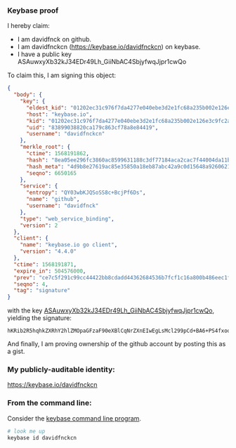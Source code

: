 ### Keybase proof

I hereby claim:

  * I am davidfnck on github.
  * I am davidfnckcn (https://keybase.io/davidfnckcn) on keybase.
  * I have a public key ASAuwxyXb32kJ34EDr49Lh_GiiNbAC4SbjyfwqJjpr1cwQo

To claim this, I am signing this object:

```json
{
  "body": {
    "key": {
      "eldest_kid": "01202ec31c976f7da4277e040ebe3d2e1fc68a235b002e126e3c9fc2a263a6bd5cc10a",
      "host": "keybase.io",
      "kid": "01202ec31c976f7da4277e040ebe3d2e1fc68a235b002e126e3c9fc2a263a6bd5cc10a",
      "uid": "83899038820ca179c863cf78a8e84419",
      "username": "davidfnckcn"
    },
    "merkle_root": {
      "ctime": 1568191862,
      "hash": "8ea05ee296fc3860ac8599631188c3df77184aca2cac7f44004da11b8df10eb67c36fe21286c3c6ccec7e98e9b0b01f9afb25cd5f52c692628968463b99c2a8b",
      "hash_meta": "4d9b8e27619ac85e35850a18eb87abc42a9c0d15648a9260621aa927987a27a3",
      "seqno": 6650165
    },
    "service": {
      "entropy": "QY03wbKJQSoSS8c+BcjPf6Ds",
      "name": "github",
      "username": "davidfnck"
    },
    "type": "web_service_binding",
    "version": 2
  },
  "client": {
    "name": "keybase.io go client",
    "version": "4.4.0"
  },
  "ctime": 1568191871,
  "expire_in": 504576000,
  "prev": "ce7c5f291c99cc44422bb8cdadd44362684536b7fcf1c16a800b486eec1f989a",
  "seqno": 4,
  "tag": "signature"
}
```

with the key [ASAuwxyXb32kJ34EDr49Lh_GiiNbAC4SbjyfwqJjpr1cwQo](https://keybase.io/davidfnckcn), yielding the signature:

```
hKRib2R5hqhkZXRhY2hlZMOpaGFzaF90eXBlCqNrZXnEIwEgLsMcl299pCd+BA6+PS4fxoojWwAuEm48n8KiY6a9XMEKp3BheWxvYWTESpcCBMQgznxfKRyZzERCK7jNrdRDYmhFNrf88cFqgAtIbuwfmJrEID/utC4mqyMwrNCPM2Jli7SzM2mFE5IwnvbaoIj5MLVmAgHCo3NpZ8RA9XD2YojMbxvPCemKa4t+OTiNq/xp7tApODKP/cW7Qr/CX7rCB27e8GwwqKQLQPnx/YRirFMlTRZcZLG+h0u0AqhzaWdfdHlwZSCkaGFzaIKkdHlwZQildmFsdWXEIMI3+I7tQazEuj3SC0IduGQ5D+6MmQUT5Hp8xOOcAnm3o3RhZ80CAqd2ZXJzaW9uAQ==

```

And finally, I am proving ownership of the github account by posting this as a gist.

### My publicly-auditable identity:

https://keybase.io/davidfnckcn

### From the command line:

Consider the [keybase command line program](https://keybase.io/download).

```bash
# look me up
keybase id davidfnckcn
```
